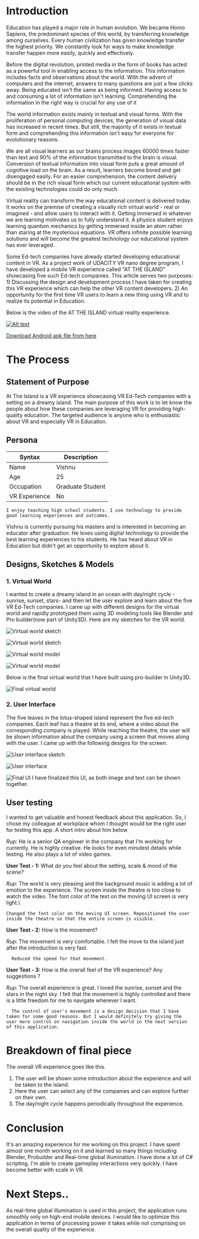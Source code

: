 # Introduction
   Education has played a major role in human evolution. We became Homo Sapiens, the predominant species of this world, by transferring knowledge among ourselves. Every human civilization has given knowledge transfer the highest priority. We constantly look for ways to make knowledge transfer happen more easily, quickly and effectively.
   
   Before the digital revolution, printed media in the form of books has acted as a powerful tool in enabling access to the information. This information includes facts and observations about the world. With the advent of computers and the internet, answers to many questions are just a few clicks away. Being educated isn't the same as being informed. Having access to and consuming a lot of information isn't learning. Comprehending the information in the right way is crucial for any use of it           
  
  The world information exists mainly in textual and visual forms. With the proliferation of personal computing devices, the generation of visual data has increased in recent times. But still, the majority of it exists in textual form and comprehending this information isn't easy for everyone for evolutionary reasons.
  
  We are all visual learners as our brains process images 60000 times faster than text and 90% of the information transmitted to the brain is visual. Conversion of textual information into visual form puts a great amount of cognitive load on the brain. As a result, learners become bored and get disengaged easily. For an easier comprehension, the content delivery should be in the rich visual form which our current educational system with the existing technologies could do only much. 
  
  Virtual reality can transform the way educational content is delivered today. It works on the premise of creating a visually rich virtual world - real or imagined - and allow users to interact with it. Getting immersed in whatever we are learning motivates us to fully understand it. A physics student enjoys learning quantum mechanics by getting immersed inside an atom rather than staring at the mysterious equations. VR offers infinite possible learning solutions and will become the greatest technology our educational system has ever leveraged.
  
  Some Ed-tech companies have already started developing educational content in VR. As a project work of UDACITY VR nano degree program, I have developed a mobile VR experience called "AT THE ISLAND" showcasing five such Ed-tech companies. This article serves two purposes: 1) Discussing the design and development process I have taken for creating this VR experience which can help the other VR content developers. 2) An opportunity for the first time VR users to learn a new thing using VR and to realize its potential in Education.
  
Below is the video of the  AT THE ISLAND virtual reality experience.

[![Alt text](https://img.youtube.com/vi/395EzivcNhI/0.jpg)](https://youtu.be/395EzivcNhI)

[Download Android apk file from here](https://drive.google.com/file/d/1AlOb4MgVXfcZ4tBx2TMR38aMQhhjWPOs/view)

# The Process

## Statement of Purpose

At The Island is a VR experience showcasing VR Ed-Tech companies with a setting on a dreamy island. The main purpose of this work is to let know the people about how these companies are leveraging VR for providing high-quality education. The targeted audience is anyone who is enthusiastic about VR and especially VR in Education.

## Persona

|Syntax |Description|
|-------|-----------|
|Name |Vishnu      |
|Age |25      |
|Occupation |Graduate Student      |
|VR Experience | No|
    I enjoy teaching high school students. I use technology to provide good learning experiences and outcomes.
    
    
Vishnu is currently pursuing his masters and is interested in becoming an educator after graduation. He loves using digital technology to provide the best learning experiences to his students. He has heard about VR in Education but didn't get an opportunity to explore about it.

## Designs, Sketches & Models

### 1. Virtual World

I wanted to create a dreamy island in an ocean with day/night cycle - sunrise, sunset, stars-  and then let the user explore and learn about the five VR Ed-Tech companies. I came up with different designs for the virtual world and rapidly prototyped them using 3D modeling tools like Blender and Pro builder(now part of Unity3D). Here are my sketches for the VR world. 

![](/AtTheIsland/Assets/Images/1.JPG "Virtual world sketch")

![](/AtTheIsland/Assets/Images/2.JPG "Virtual world sketch")

![](/AtTheIsland/Assets/Images/3.JPG "Virtual world model")

![](/AtTheIsland/Assets/Images/4.JPG "Virtual world model")

Below is the final virtual world that I have built using pro-builder in Unity3D.

![](/AtTheIsland/Assets/Images/5.JPG "Final virtual world")

### 2. User Interface

The five leaves in the lotus-shaped island represent the five ed-tech companies. Each leaf has a theatre at its end, where a video about the corresponding company is played. While reaching the theatre, the user will be shown information about the company using a screen that moves along with the user. I came up with the following designs for the screen. 

![](/AtTheIsland/Assets/Images/6.JPG "User interface sketch")

![](/AtTheIsland/Assets/Images/7.JPG "User interface")

![](/AtTheIsland/Assets/Images/8.JPG "Final UI")
I have finalized this UI, as both image and text can be shown together.

## User testing
I wanted to get valuable and honest feedback about this application. So, I chose my colleague at workplace whom I thought would be the right user for testing this app. A short intro about him below

*Rup:*
He is a senior QA engineer in the company that I'm working for currently. He is highly creative. He looks for even minutest details while testing. He also plays a lot of video games.

**User Test - 1:** What do you feel about the setting, scale & mood of the scene?

*Rup:* The world is very pleasing and the background music is adding a lot of emotion to the experience. The screen inside the theatre is too close to watch the video. The font color of the text on the moving UI screen is very light.\

    Changed the font color on the moving UI screen. Repositioned the user inside the theatre so that the entire screen is visible. 
    
**User Test - 2:** How is the movement? 

*Rup:* The movement is very comfortable. I felt the move to the island just after the introduction is very fast.

      Reduced the speed for that movement.
      
**User Test - 3:** How is the overall feel of the VR experience?  Any suggestions ?

*Rup:* The overall experience is great. I loved the sunrise, sunset and the stars in the night sky.  I felt that the movement is highly controlled and there is a little freedom for me to navigate wherever I want.

      The control of user's movement is a design decision that I have taken for some good reasons. But I would definitely try giving the user more control on navigation inside the world in the next version of this application. 
      
# Breakdown of final piece

The overall VR experience goes like this.

1. The user will be shown some introduction about the experience and will be taken to the island. 
2. Here the user can select any of the companies and can explore further on their own.
3. The day/night cycle happens periodically throughout the experience.

# Conclusion

It's an amazing experience for me working on this project. I have spent almost one month working on it and learned so many things including Blender, Probuilder and Real-time global illumination. I have done a lot of C# scripting. I'm able to create gameplay interactions very quickly.  I have become better with scale in VR.

# Next Steps..

As real-time global illumination is used in this project, the application runs smoothly only on high-end mobile devices. I would like to optimize this application in terms of processing power it takes while not comprising on the overall quality of the experience. 
